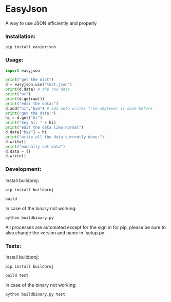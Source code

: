# EasyJson
A way to use JSON efficiently and properly

### Installation:
`pip install easierjson`

### Usage:
```python
import easyjson

print("get the dict")
d = easyjson.use("test.json")
print(d.data) # the raw data
print("or")
print(d.getraw())
print("edit the data:")
d.add("hi","bye") # add auto writes from whatever is done before
print("get the data:")
hi = d.get("hi")
print("key hi: " + hi)
print("edit the data like normal")
d.data["bye"] = hi
print("write all the data currently done:")
d.write()
print("manually set data")
d.data = {}
d.write()
```

### Development:
Install buildproj:

`pip install buildproj`

`build`

In case of the binary not working:

`python buildbinary.py`

All processes are automated except for the sign in for pip, please be sure to also change the version and name in `setup.py

### Tests:
Install buildproj:

`pip install buildproj`

`build test`

In case of the binary not working:

`python buildbinary.py test`